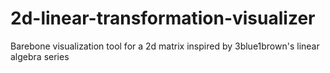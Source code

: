 # 2d-linear-transformation-visualizer
Barebone visualization tool for a 2d matrix
inspired by 3blue1brown's linear algebra series 
